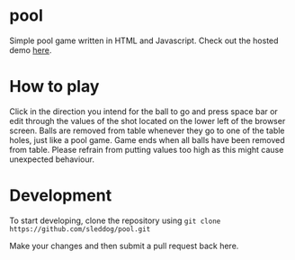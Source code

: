 # pool

Simple pool game written in HTML and Javascript. Check out the hosted demo [here](http://www.devingray.com/pool).

# How to play

Click in the direction you intend for the ball to go and press space bar or edit through the values of the shot located on the lower left of the browser screen. Balls are removed from table whenever they go to one of the table holes, just like a pool game. Game ends when all balls have been removed from table. Please refrain from putting values too high as this might cause unexpected behaviour.

# Development

To start developing, clone the repository using
``` git clone https://github.com/sleddog/pool.git ```

Make your changes and then submit a pull request back here.
